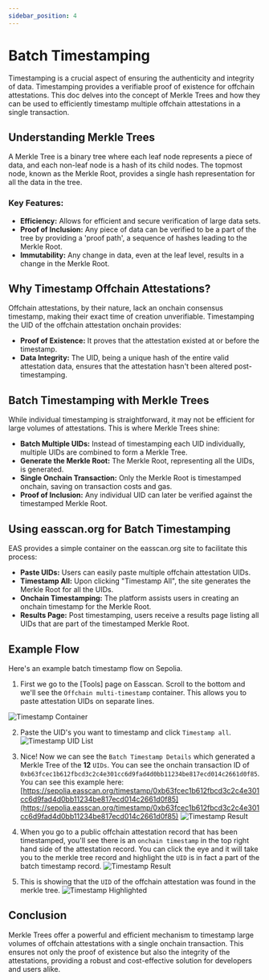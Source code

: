 ```yaml
---
sidebar_position: 4
---
```


# Batch Timestamping
Timestamping is a crucial aspect of ensuring the authenticity and integrity of data. Timestamping provides a verifiable proof of existence for offchain attestations. This doc delves into the concept of Merkle Trees and how they can be used to efficiently timestamp multiple offchain attestations in a single transaction.

## Understanding Merkle Trees
A Merkle Tree is a binary tree where each leaf node represents a piece of data, and each non-leaf node is a hash of its child nodes. The topmost node, known as the Merkle Root, provides a single hash representation for all the data in the tree.

### Key Features:
- **Efficiency:** Allows for efficient and secure verification of large data sets.
- **Proof of Inclusion:** Any piece of data can be verified to be a part of the tree by providing a 'proof path', a sequence of hashes leading to the Merkle Root.
- **Immutability:** Any change in data, even at the leaf level, results in a change in the Merkle Root.

## Why Timestamp Offchain Attestations?
Offchain attestations, by their nature, lack an onchain consensus timestamp, making their exact time of creation unverifiable. Timestamping the UID of the offchain attestation onchain provides:

- **Proof of Existence:** It proves that the attestation existed at or before the timestamp.
- **Data Integrity:** The UID, being a unique hash of the entire valid attestation data, ensures that the attestation hasn't been altered post-timestamping.

## Batch Timestamping with Merkle Trees
While individual timestamping is straightforward, it may not be efficient for large volumes of attestations. This is where Merkle Trees shine:

- **Batch Multiple UIDs:** Instead of timestamping each UID individually, multiple UIDs are combined to form a Merkle Tree.
- **Generate the Merkle Root:** The Merkle Root, representing all the UIDs, is generated.
- **Single Onchain Transaction:** Only the Merkle Root is timestamped onchain, saving on transaction costs and gas.
- **Proof of Inclusion:** Any individual UID can later be verified against the timestamped Merkle Root.

## Using easscan.org for Batch Timestamping
EAS provides a simple container on the easscan.org site to facilitate this process:

- **Paste UIDs:** Users can easily paste multiple offchain attestation UIDs.
- **Timestamp All:** Upon clicking "Timestamp All", the site generates the Merkle Root for all the UIDs.
- **Onchain Timestamping:** The platform assists users in creating an onchain timestamp for the Merkle Root.
- **Results Page:** Post timestamping, users receive a results page listing all UIDs that are part of the timestamped Merkle Root.

## Example Flow
Here's an example batch timestamp flow on Sepolia.

1. First we go to the [Tools] page on Easscan. Scroll to the bottom and we'll see the `Offchain multi-timestamp` container. This allows you to paste attestation UIDs on separate lines.

![Timestamp Container](./img/offchain-timestamp-container.png)

2. Paste the UID's you want to timestamp and click `Timestamp all`.
![Timestamp UID List](./img/batch-timestamp-list.png)


3. Nice! Now we can see the `Batch Timestamp Details` which generated a Merkle Tree of the **12** `UIDs`. You can see the onchain transaction ID of `0xb63fcec1b612fbcd3c2c4e301cc6d9fad4d0bb11234be817ecd014c2661d0f85`. You can see this example here: [https://sepolia.easscan.org/timestamp/0xb63fcec1b612fbcd3c2c4e301cc6d9fad4d0bb11234be817ecd014c2661d0f85](https://sepolia.easscan.org/timestamp/0xb63fcec1b612fbcd3c2c4e301cc6d9fad4d0bb11234be817ecd014c2661d0f85)
![Timestamp Result](./img/timestamp-result.png)

4. When you go to a public offchain attestation record that has been timestamped, you'll see there is an `onchain timestamp` in the top right hand side of the attestation record. You can click the eye and it will take you to the merkle tree record and highlight the `UID` is in fact a part of the batch timestamp record. 
![Timestamp Result](./img/onchain-timestamp-record.png)

5. This is showing that the `UID` of the offchain attestation was found in the merkle tree.
![Timestamp Highlighted](./img/timestamp-highlighted.png)



## Conclusion
Merkle Trees offer a powerful and efficient mechanism to timestamp large volumes of offchain attestations with a single onchain transaction. This ensures not only the proof of existence but also the integrity of the attestations, providing a robust and cost-effective solution for developers and users alike.
